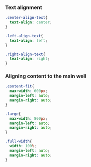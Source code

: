### Text alignment

```css
.center-align-text{
  text-align: center;
}

.left-align-text{
  text-align: left;
}

.right-align-text{
  text-align: right;
}
```

### Aligning content to the main well

```css
.content-fit{
  max-width: 600px;
  margin-left: auto;
  margin-right: auto;
}

.large{
  max-width: 800px;
  margin-left: auto;
  margin-right: auto;
}

.full-width{
  width: 100%;
  margin-left: auto;
  margin-right: auto;
}
```



